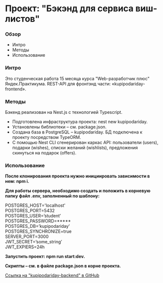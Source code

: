 # Проект: "Бэкэнд для сервиса виш-листов"

### Обзор

- Интро
- Методы
- Использование


### Интро

Это студенческая работа 15 месяца курса "Web-разработчик плюс" Яндек.Практикума. REST-API для фронтэнд части: «kupipodariday-frontend».


### Методы

Бэкенд реализован на Nest.js с технологией Typescript.

- Подготовлена инфраструктура проекта: nest new kupipodariday.
- Установлены библиотеки – см. package.json.
- Создана база в PostgreSQL – kupipodariday. БД подключена к проекту посредством TypeORM.
- С помощью Nest CLI сгенерирован каркас API: пользователи (users), подарки (wishes), списки желаний (wishlists), предложения скинуться на подарок (offers).


### Использование

**После клонирования проекта нужно инициировать зависимости в нем:  npm i.**

**Для работы сервера, необходимо создать и положить в корневую папку файл .env, заполненный по шаблону:**

  POSTGRES_HOST='localhost'  
  POSTGRES_PORT=5432  
  POSTGRES_USER=’student’  
  POSTGRES_PASSWORD=*****  
  POSTGRES_DB=’kupipodariday’  
  POSTGRES_SYNCHRONIZE=true  
  SERVER_PORT=3000  
  JWT_SECRET=’some_string’  
  JWT_EXPIERS=24h  
  
**Запустить проект:  npm run start:dev.**

**Скрипты – см. в файле package.json в корне проекта.**


[Ссылка на "kupipodariday-backend" в GitHub](https://github.com/vasaykh2/kupipodariday-backend)
